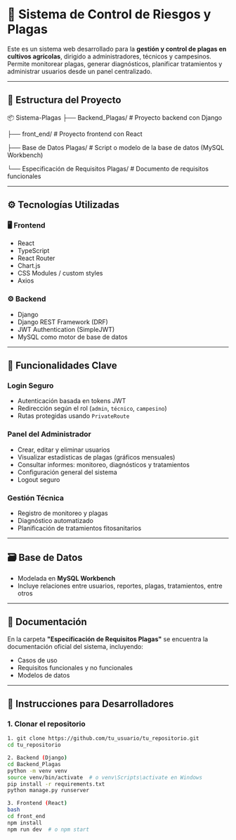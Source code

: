 # 🐛 Sistema de Control de Riesgos y Plagas

Este es un sistema web desarrollado para la **gestión y control de plagas en cultivos agrícolas**, dirigido a administradores, técnicos y campesinos.
Permite monitorear plagas, generar diagnósticos, planificar tratamientos y administrar usuarios desde un panel centralizado.

---

## 📁 Estructura del Proyecto

📦 Sistema-Plagas
├── Backend_Plagas/ # Proyecto backend con Django

├── front_end/ # Proyecto frontend con React

├── Base de Datos Plagas/ # Script o modelo de la base de datos (MySQL Workbench)

└── Especificación de Requisitos Plagas/ # Documento de requisitos funcionales


---

## ⚙️ Tecnologías Utilizadas

### 🖥️ Frontend
- React
- TypeScript
- React Router
- Chart.js
- CSS Modules / custom styles
- Axios

### ⚙️ Backend
- Django
- Django REST Framework (DRF)
- JWT Authentication (SimpleJWT)
- MySQL como motor de base de datos

---

## 🔐 Funcionalidades Clave

### Login Seguro
- Autenticación basada en tokens JWT
- Redirección según el rol (`admin`, `técnico`, `campesino`)
- Rutas protegidas usando `PrivateRoute`

### Panel del Administrador
- Crear, editar y eliminar usuarios
- Visualizar estadísticas de plagas (gráficos mensuales)
- Consultar informes: monitoreo, diagnósticos y tratamientos
- Configuración general del sistema
- Logout seguro

### Gestión Técnica
- Registro de monitoreo y plagas
- Diagnóstico automatizado
- Planificación de tratamientos fitosanitarios

---

## 🗃️ Base de Datos

- Modelada en **MySQL Workbench**
- Incluye relaciones entre usuarios, reportes, plagas, tratamientos, entre otros

---

## 📄 Documentación

En la carpeta **"Especificación de Requisitos Plagas"** se encuentra la documentación oficial del sistema, incluyendo:
- Casos de uso
- Requisitos funcionales y no funcionales
- Modelos de datos

---

## 🚀 Instrucciones para Desarrolladores

### 1. Clonar el repositorio

```bash
1. git clone https://github.com/tu_usuario/tu_repositorio.git
cd tu_repositorio

2. Backend (Django)
cd Backend_Plagas
python -m venv venv
source venv/bin/activate  # o venv\Scripts\activate en Windows
pip install -r requirements.txt
python manage.py runserver

3. Frontend (React)
bash
cd front_end
npm install
npm run dev  # o npm start
